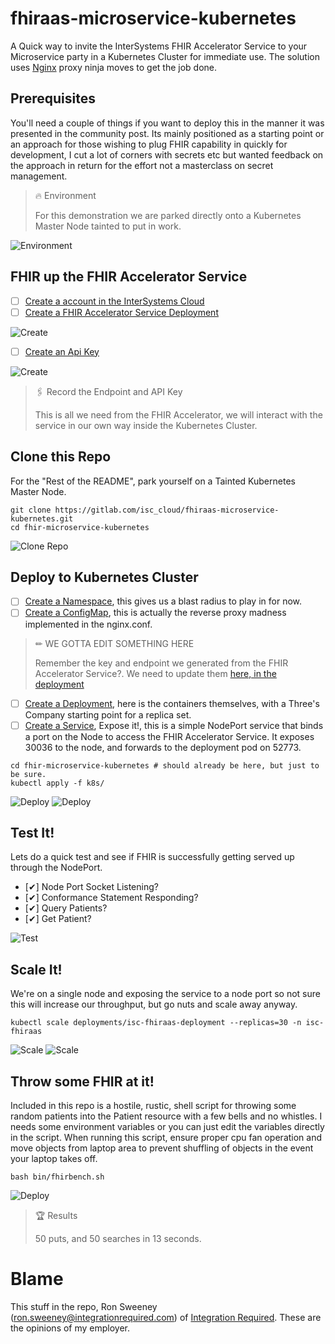 # fhiraas-microservice-kubernetes

A Quick way to invite the InterSystems FHIR Accelerator Service to your Microservice party in a Kubernetes Cluster for immediate use.  The solution uses [Nginx](https://nginx.org/en/) proxy ninja moves to get the job done.

## Prerequisites

You'll need a couple of things if you want to deploy this in the manner it was presented in the community post. Its mainly positioned as a starting point or an approach for those wishing to plug FHIR capability in quickly for development, I cut a lot of corners with secrets etc but wanted feedback on the approach in return for the effort not a masterclass on secret management.

> 🔥 Environment
> 
> For this demonstration we are parked directly onto a Kubernetes Master Node tainted to put in work.

![Environment](assets/shell_env.png?raw=true "Environment")

## FHIR up the FHIR Accelerator Service

- [ ] [Create a account in the InterSystems Cloud ](https://portal.live.isccloud.io/account/signup) 
- [ ] [Create a FHIR Accelerator Service Deployment](https://portal.live.isccloud.io/deployments/create) 

![Create](assets/deploymentcreate.png?raw=true "Ron")  

- [ ] [Create an Api Key](https://portal.live.isccloud.io/deployments/create)

![Create](assets/api-key.png?raw=true "Ron")

> 🖇 Record the Endpoint and API Key
> 
> This is all we need from the FHIR Accelerator, we will interact with the service in our own way inside the Kubernetes Cluster.

## Clone this Repo
For the "Rest of the README", park yourself on a Tainted Kubernetes Master Node.  

```
git clone https://gitlab.com/isc_cloud/fhiraas-microservice-kubernetes.git
cd fhir-microservice-kubernetes
```
![Clone Repo](assets/repo_clone.png?raw=true "Ron")
## Deploy to Kubernetes Cluster

- [ ] [Create a Namespace](https://gitlab.com/isc_cloud/fhiraas-microservice-kubernetes/-/blob/main/k8s/fhiraas_k8s_deployment.yml#L1-6), this gives us a blast radius to play in for now.
- [ ] [Create a ConfigMap](https://gitlab.com/isc_cloud/fhiraas-microservice-kubernetes/-/blob/main/k8s/fhiraas_k8s_deployment.yml#L7-29), this is actually the reverse proxy madness implemented in the nginx.conf.

>  ✏ WE GOTTA EDIT SOMETHING HERE
> 
> Remember the key and endpoint we generated from the FHIR Accelerator Service?.  We need to update them [here, in the deployment](https://gitlab.com/isc_cloud/fhiraas-microservice-kubernetes/-/blob/main/k8s/fhiraas_k8s_deployment.yml#L24-26)

- [ ] [Create a Deployment](https://gitlab.com/isc_cloud/fhiraas-microservice-kubernetes/-/blob/main/k8s/fhiraas_k8s_deployment.yml#L30-60), here is the containers themselves, with a Three's Company starting point for a replica set.
- [ ] [Create a Service](https://gitlab.com/isc_cloud/fhiraas-microservice-kubernetes/-/blob/main/k8s/fhiraas_k8s_deployment.yml#L61-75), Expose it!, this is a simple NodePort service that binds a port on the Node to access the FHIR Accelerator Service.  It exposes 30036 to the node, and forwards to the deployment pod on 52773.

```
cd fhir-microservice-kubernetes # should already be here, but just to be sure.
kubectl apply -f k8s/
```
![Deploy](assets/k8s_deploy.png?raw=true "Ron")
![Deploy](assets/fhiraas_deployment.gif?raw=true "Ron")

## Test It!

Lets do a quick test and see if FHIR is successfully getting served up through the NodePort.

 - [✔] Node Port Socket Listening?
 - [✔] Conformance Statement Responding?
 - [✔] Query Patients?
 - [✔] Get Patient? 

![Test](assets/fhiraas_nodeport.gif?raw=true "Ron")


## Scale It!

We're on a single node and exposing the service to a node port so not sure this will increase our throughput, but go nuts and scale away anyway.  

```
kubectl scale deployments/isc-fhiraas-deployment --replicas=30 -n isc-fhiraas
```
![Scale](assets/scale_out.png?raw=true "Ron")
![Scale](assets/fhiraas_scalout.gif?raw=true "Ron")
## Throw some FHIR at it!
Included in this repo is a hostile, rustic, shell script for throwing some random patients into the Patient resource with a few bells and no whistles.  I needs some environment variables or you can just edit the variables directly in the script.  When running this script, ensure proper cpu fan operation and move objects from laptop area to prevent shuffling of objects in the event your laptop takes off.

```
bash bin/fhirbench.sh
```
![Deploy](assets/fhiraas-benchanddescale.png?raw=true "Ron")

> 🏆 Results
> 
> 50 puts, and 50 searches in 13 seconds.

# Blame
This stuff in the repo, Ron Sweeney (ron.sweeney@integrationrequired.com) of [Integration Required](https://www.integrationrequired.com).  These are the opinions of my employer.



